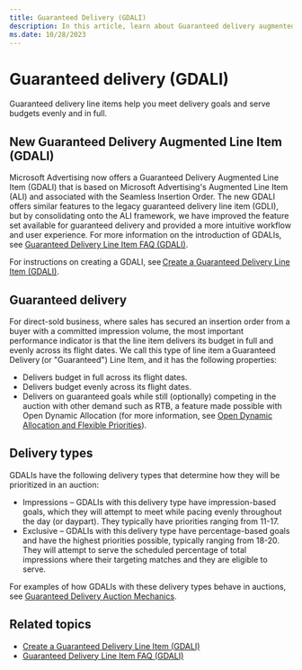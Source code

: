 ```yaml
---
title: Guaranteed Delivery (GDALI)
description: In this article, learn about Guaranteed delivery augmented line items and the different delivery types that they have.
ms.date: 10/28/2023
---
```


# Guaranteed delivery (GDALI)

Guaranteed delivery line items help you meet delivery goals and serve budgets evenly and in full.

## New Guaranteed Delivery Augmented Line Item (GDALI)

Microsoft Advertising now offers a Guaranteed Delivery Augmented Line Item (GDALI) that is based on Microsoft Advertising's Augmented Line Item (ALI) and associated with the Seamless Insertion Order. The new GDALI offers similar features to the legacy guaranteed delivery line item (GDLI), but by consolidating onto the ALI framework, we have improved the feature set available for guaranteed delivery and provided a more intuitive workflow and user experience. For more information on the introduction of GDALIs, see [Guaranteed Delivery Line Item FAQ (GDALI)](guaranteed-delivery-line-item-faq-gdali.md).

For instructions on creating a GDALI, see [Create a Guaranteed Delivery Line Item (GDALI)](create-a-guaranteed-delivery-line-item-gdali.md).

## Guaranteed delivery

For direct-sold business, where sales has secured an insertion order from a buyer with a committed impression volume, the most important performance indicator is that the line item delivers its budget in full and evenly across its flight dates. We call this type of line item a Guaranteed Delivery (or "Guaranteed") Line Item, and it has the following properties:

- Delivers budget in full across its flight dates.
- Delivers budget evenly across its flight dates.
- Delivers on guaranteed goals while still (optionally) competing in the auction with other demand such as RTB, a feature made possible with Open Dynamic Allocation (for more information, see [Open Dynamic Allocation and Flexible Priorities](open-dynamic-allocation-and-flexible-priorities.md)).

## Delivery types

GDALIs have the following delivery types that determine how they will be prioritized in an auction:

- Impressions – GDALIs with this delivery type have impression-based goals, which they will attempt to meet while pacing evenly throughout the day (or daypart). They typically have priorities ranging from 11-17.
- Exclusive – GDALIs with this delivery type have percentage-based goals and have the highest priorities possible, typically ranging from 18-20. They will attempt to serve the scheduled percentage of total impressions where their targeting matches and they are eligible to serve.

For examples of how GDALIs with these delivery types behave in auctions, see [Guaranteed Delivery Auction Mechanics](guaranteed-delivery-auction-mechanics.md).

## Related topics

- [Create a Guaranteed Delivery Line Item (GDALI)](create-a-guaranteed-delivery-line-item-gdali.md)
- [Guaranteed Delivery Line Item FAQ (GDALI)](guaranteed-delivery-line-item-faq-gdali.md)

